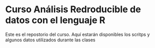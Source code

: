 # Curso Análisis Redroducible de datos con el lenguaje R
Este es el repostorio del curso. Aquí estarán disponibles los scritps y algunos datos utilizados durante las clases
